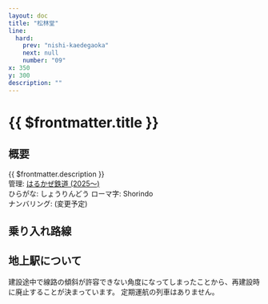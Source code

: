 ```yaml
---
layout: doc 
title: "松林堂" 
line:
  hard:  
    prev: "nishi-kaedegaoka" 
    next: null  
    number: "09"  
x: 350  
y: 300  
description: ""  
---
```


# {{ $frontmatter.title }} <ViewinMap />

## 概要
{{ $frontmatter.description }}  
管理: [はるかぜ鉄道 (2025～)](/company/houbutuHG/harukaze/index.md)  
ひらがな: しょうりんどう 
ローマ字: Shorindo  
ナンバリング: <Numberling /> (変更予定)

## 乗り入れ路線
<LineInfo />

<!-- 名所がある場合に追加してください -->

<!-- 他に書きたい情報がある場合自由に追加してください -->
## 地上駅について
建設途中で線路の傾斜が許容できない角度になってしまったことから、再建設時に廃止することが決まっています。
定期運航の列車はありません。